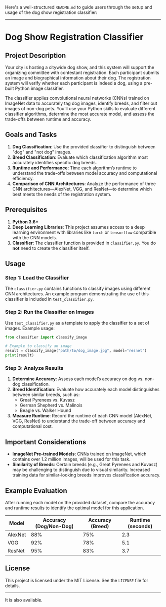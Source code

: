 Here's a well-structured `README.md` to guide users through the setup and usage of the dog show registration classifier:

---

# Dog Show Registration Classifier

## Project Description
Your city is hosting a citywide dog show, and this system will support the organizing committee with contestant registration. Each participant submits an image and biographical information about their dog. The registration system will verify whether each participant is indeed a dog, using a pre-built Python image classifier.

The classifier applies convolutional neural networks (CNNs) trained on ImageNet data to accurately tag dog images, identify breeds, and filter out images of non-dog pets. You’ll use your Python skills to evaluate different classifier algorithms, determine the most accurate model, and assess the trade-offs between runtime and accuracy.

## Goals and Tasks
1. **Dog Classification**: Use the provided classifier to distinguish between "dog" and "not dog" images.
2. **Breed Classification**: Evaluate which classification algorithm most accurately identifies specific dog breeds.
3. **Runtime and Performance**: Time each algorithm’s runtime to understand the trade-offs between model accuracy and computational efficiency.
4. **Comparison of CNN Architectures**: Analyze the performance of three CNN architectures—AlexNet, VGG, and ResNet—to determine which best meets the needs of the registration system.

## Prerequisites
1. **Python 3.6+**
2. **Deep Learning Libraries**: This project assumes access to a deep learning environment with libraries like `torch` or `tensorflow` compatible with the CNN models.
3. **Classifier**: The classifier function is provided in `classifier.py`. You do **not** need to create the classifier itself.

## Usage
### Step 1: Load the Classifier
The `classifier.py` contains functions to classify images using different CNN architectures. An example program demonstrating the use of this classifier is included in `test_classifier.py`.

### Step 2: Run the Classifier on Images
Use `test_classifier.py` as a template to apply the classifier to a set of images. Example usage:

```python
from classifier import classify_image

# Example to classify an image
result = classify_image("path/to/dog_image.jpg", model="resnet")
print(result)
```

### Step 3: Analyze Results
1. **Determine Accuracy**: Assess each model’s accuracy on dog vs. non-dog classification.
2. **Breed Identification**: Evaluate how accurately each model distinguishes between similar breeds, such as:
   - Great Pyrenees vs. Kuvasz
   - German Shepherd vs. Malinois
   - Beagle vs. Walker Hound
3. **Measure Runtime**: Record the runtime of each CNN model (AlexNet, VGG, ResNet) to understand the trade-off between accuracy and computational cost.

## Important Considerations
- **ImageNet Pre-trained Models**: CNNs trained on ImageNet, which contains over 1.2 million images, will be used for this task.
- **Similarity of Breeds**: Certain breeds (e.g., Great Pyrenees and Kuvasz) may be challenging to distinguish due to visual similarity. Increased training data for similar-looking breeds improves classification accuracy.

## Example Evaluation
After running each model on the provided dataset, compare the accuracy and runtime results to identify the optimal model for this application.

| Model    | Accuracy (Dog/Non-Dog) | Accuracy (Breed) | Runtime (seconds) |
|----------|-------------------------|------------------|--------------------|
| AlexNet  | 88%                     | 75%             | 2.3               |
| VGG      | 92%                     | 78%             | 5.1               |
| ResNet   | 95%                     | 83%             | 3.7               |


## License
This project is licensed under the MIT License. See the `LICENSE` file for details.

---


It is also available.
